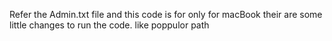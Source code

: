 Refer the Admin.txt file 
and this code is for only for macBook their are some little changes to run the code.
like poppulor path 

